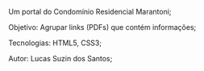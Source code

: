 Um portal do Condomínio Residencial Marantoni;  

Objetivo: Agrupar links (PDFs) que contém informações; 

Tecnologias: HTML5, CSS3; 

Autor: Lucas Suzin dos Santos; 